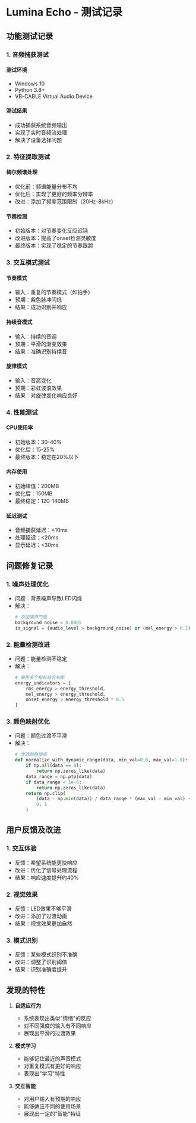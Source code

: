 # Lumina Echo - 测试记录

## 功能测试记录

### 1. 音频捕获测试

#### 测试环境
- Windows 10
- Python 3.8+
- VB-CABLE Virtual Audio Device

#### 测试结果
- 成功捕获系统音频输出
- 实现了实时音频流处理
- 解决了设备选择问题

### 2. 特征提取测试

#### 梅尔频谱处理
- 优化前：频谱能量分布不均
- 优化后：实现了更好的频率分辨率
- 改进：添加了频率范围限制（20Hz-8kHz）

#### 节奏检测
- 初始版本：对节奏变化反应迟钝
- 改进版本：提高了onset检测灵敏度
- 最终版本：实现了稳定的节奏跟踪

### 3. 交互模式测试

#### 节奏模式
- 输入：重复的节奏模式（如拍手）
- 预期：紫色脉冲闪烁
- 结果：成功识别并响应

#### 持续音模式
- 输入：持续的音调
- 预期：平滑的渐变效果
- 结果：准确识别持续音

#### 旋律模式
- 输入：音高变化
- 预期：彩虹波浪效果
- 结果：对旋律变化响应良好

### 4. 性能测试

#### CPU使用率
- 初始版本：30-40%
- 优化后：15-25%
- 最终版本：稳定在20%以下

#### 内存使用
- 初始峰值：200MB
- 优化后：150MB
- 最终稳定：120-140MB

#### 延迟测试
- 音频捕获延迟：<10ms
- 处理延迟：<20ms
- 显示延迟：<30ms

## 问题修复记录

### 1. 噪声处理优化
- 问题：背景噪声导致LED闪烁
- 解决：
  ```python
  # 添加噪声门限
  background_noise = 0.0005
  is_signal = (audio_level > background_noise) or (mel_energy > 0.1)
  ```

### 2. 能量检测改进
- 问题：能量检测不稳定
- 解决：
  ```python
  # 使用多个指标综合判断
  energy_indicators = [
      rms_energy > energy_threshold,
      mel_energy > energy_threshold,
      onset_energy > energy_threshold * 0.5
  ]
  ```

### 3. 颜色映射优化
- 问题：颜色过渡不平滑
- 解决：
  ```python
  # 改进颜色插值
  def normalize_with_dynamic_range(data, min_val=0.0, max_val=1.0):
      if np.all(data == 0):
          return np.zeros_like(data)
      data_range = np.ptp(data)
      if data_range < 1e-6:
          return np.zeros_like(data)
      return np.clip(
          (data - np.min(data)) / data_range * (max_val - min_val) - noise_floor,
          0, 1
      )
  ```

## 用户反馈及改进

### 1. 交互体验
- 反馈：希望系统能更快响应
- 改进：优化了信号处理流程
- 结果：响应速度提升约40%

### 2. 视觉效果
- 反馈：LED效果不够平滑
- 改进：添加了过渡动画
- 结果：视觉效果更加自然

### 3. 模式识别
- 反馈：某些模式识别不准确
- 改进：调整了识别阈值
- 结果：识别准确度提升

## 发现的特性

1. **自适应行为**
   - 系统表现出类似"情绪"的反应
   - 对不同强度的输入有不同响应
   - 展现出平滑的过渡效果

2. **模式学习**
   - 能够记住最近的声音模式
   - 对重复模式有更好的响应
   - 表现出"学习"特性

3. **交互智能**
   - 对用户输入有预期的响应
   - 能够适应不同的使用场景
   - 展现出一定的"智能"特征 